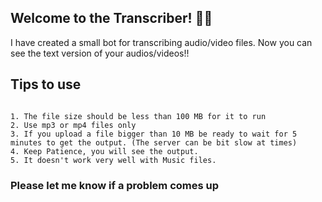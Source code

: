 ## Welcome to the Transcriber! 🚀🤖

I have created a small bot for transcribing audio/video files. 
Now you can see the text version of your audios/videos!!

## Tips to use 
```You could call these limitations but why be negative? :)

1. The file size should be less than 100 MB for it to run
2. Use mp3 or mp4 files only
3. If you upload a file bigger than 10 MB be ready to wait for 5 minutes to get the output. (The server can be bit slow at times)
4. Keep Patience, you will see the output.
5. It doesn't work very well with Music files.
```

### Please let me know if a problem comes up

